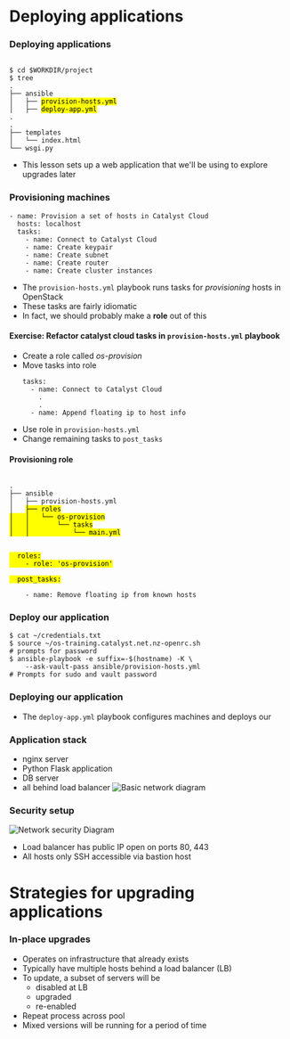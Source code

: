 # Deploying applications


### Deploying applications

<pre  class="fragment" data-fragment-index="0"><code data-trim data-noescape>
$ cd $WORKDIR/project
$ tree
.
├── ansible
│   ├── <mark>provision-hosts.yml</mark>
│   ├── <mark>deploy-app.yml</mark>
.
.
├── templates
│   └── index.html
└── wsgi.py
</code></pre>

* This lesson sets up a web application that we'll be using to explore
  upgrades later <!-- .element: class="fragment" data-fragment-index="1" -->



### Provisioning machines

```
- name: Provision a set of hosts in Catalyst Cloud
  hosts: localhost
  tasks:
    - name: Connect to Catalyst Cloud
    - name: Create keypair
    - name: Create subnet
    - name: Create router
    - name: Create cluster instances
```
* The<!-- .element: class="fragment" data-fragment-index="0" --> `provision-hosts.yml` playbook runs tasks for _provisioning_ hosts in OpenStack
* These tasks are fairly idiomatic <!-- .element: class="fragment" data-fragment-index="1" -->
* In fact, we should probably make a<!-- .element: class="fragment" data-fragment-index="2" --> **role** out of this  


#### Exercise: Refactor catalyst cloud tasks in `provision-hosts.yml` playbook

* Create a role called _os-provision_
* Move tasks into role
  ```
  tasks:
    - name: Connect to Catalyst Cloud
      .
      .
    - name: Append floating ip to host info
  ```
* Use role in `provision-hosts.yml`
* Change remaining tasks to `post_tasks`


#### Provisioning role

<pre  class="fragment" data-fragment-index="0"><code data-trim data-noescape>
.
├── ansible
│   ├── provision-hosts.yml
│   <mark>├── roles
│   │   └── os-provision
│   │       └── tasks
│   │           └── main.yml</mark>
</code></pre>
<pre  class="fragment" data-fragment-index="0"><code data-trim data-noescape>
<mark>  roles:
    - role: 'os-provision'

  post_tasks:</mark>

    - name: Remove floating ip from known hosts
</code></pre>



### Deploy our application

```
$ cat ~/credentials.txt
$ source ~/os-training.catalyst.net.nz-openrc.sh 
# prompts for password
$ ansible-playbook -e suffix=-$(hostname) -K \
    --ask-vault-pass ansible/provision-hosts.yml
# Prompts for sudo and vault password
```


### Deploying our application

* The<!-- .element: class="fragment" data-fragment-index="0" --> `deploy-app.yml` playbook configures machines and deploys our



### Application stack

* nginx server
* Python Flask application
* DB server
* all behind load balancer
![Basic network diagram](img/application-lb.svg  "Diagram of our simple app")



### Security setup

![Network security Diagram](img/application-security.svg "Networking security") <!-- .element: class="fragment" data-fragment-index="0" -->
* Load balancer has public IP open on ports 80, 443 <!-- .element: class="fragment" data-fragment-index="1" -->
* All hosts only SSH accessible via bastion host <!-- .element: class="fragment" data-fragment-index="2" -->



# Strategies for upgrading applications


### In-place upgrades

* Operates on infrastructure that already exists <!-- .element: class="fragment" data-fragment-index="0" -->
* Typically have multiple hosts behind a load balancer (LB) <!-- .element: class="fragment" data-fragment-index="1" -->
* To update, a subset of servers will be  <!-- .element: class="fragment" data-fragment-index="2" -->
  - disabled at LB <!-- .element: class="fragment" data-fragment-index="3" -->
  - upgraded <!-- .element: class="fragment" data-fragment-index="4" -->
  - re-enabled <!-- .element: class="fragment" data-fragment-index="5" -->
* Repeat process across pool <!-- .element: class="fragment" data-fragment-index="6" -->
* Mixed versions will be running for a period of time <!-- .element: class="fragment" data-fragment-index="7" -->

